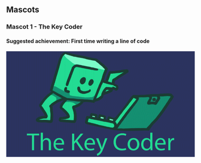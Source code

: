 ## Mascots

### Mascot 1 - The Key Coder
#### Suggested achievement: First time writing a line of code
![](https://raw.githubusercontent.com/BlackPhlox/level-one-jam-theme-announcement/master/Mascot01_TheKeyCoder.gif)

